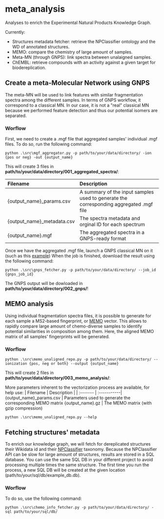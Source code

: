 # meta_analysis
Analyses  to enrich the Experimental Natural Products Knowledge Graph.

Currently:
- Structures metadata fetcher: retrieve the NPClassifier ontology and the WD of annotated structures.
- MEMO: compare the chemistry of large amount of samples.
- Meta-MN (through GNPS): link spectra between unalaigned samples.
- ChEMBL: retrieve compounds with an activity against a given target for biodereplication.


## Create a meta-Molecular Network using GNPS
The meta-MN will be used to link features with similar fragmentation spectra among the different samples. In terms of GNPS workflow, it correspond to a classical MN. In our case, it is not a "real" classical MN because we performed feature detection and thus our potential isomers are separated.  

### Worflow
First, we need to create a .mgf file that aggregated samples' individual .mgf files. To do so, run the following command:

```console
python .\src\mgf_aggregator.py -p path/to/your/data/directory/ -ion {pos or neg} -out {output_name}
```
This will create 3 files in **path/to/your/data/directory/001_aggregated_spectra/**:

| Filename | Description |
| :------- | :-----------|
{output_name}_params.csv | A summary of the input samples used to generate the corresponding aggregated .mgf file
{output_name}_metadata.csv | The spectra metadata and orginal ID for each spectrum
{output_name}.mgf | The aggregated spectra in a GNPS-ready format

Once we have the aggregated .mgf file, launch a GNPS classical MN on it (such as this [example](https://gnps.ucsd.edu/ProteoSAFe/status.jsp?task=822f2d6ea4a34d18b059689597b06cf4))
When the job is finished, download the result using the following command:

```console
python .\src\gnps_fetcher.py -p path/to/your/data/directory/ --job_id {gnps_job_id}
```
The GNPS output will be dowloaded in **path/to/your/data/directory/002_gnps/**!

## MEMO analysis
Using individual fragmentation spectra files, it is possible to generate for each sample a MS2-based fingerprint, or [MEMO](https://github.com/mandelbrot-project/memo) vector. This allows to rapidly compare large amount of chemo-diverse samples to identify potential similarities in composition among them. Here, the aligned MEMO matrix of all samples' fingerprints will be generated.
### Worflow
```console
python .\src\memo_unaligned_repo.py -p path/to/your/data/directory/ --ionization {pos, neg or both} --output {output_name}
```

This will create 2 files in **path/to/your/data/directory/003_memo_analysis/**:

More parameters inherent to the vectorization process are available, for help use:
| Filename | Description |
| :------- | :-----------|
{output_name}_params.csv | Parameters used to generate the corresponding MEMO matrix
{output_name}.gz | The MEMO matrix (with gzip compression)
```console
python .\src\memo_unaligned_repo.py --help
```

## Fetching structures' metadata
To enrich our knowledge graph, we will fetch for dereplicated structures their Wikidata id and their [NPClassifier](https://pubs.acs.org/doi/10.1021/acs.jnatprod.1c00399) taxonomy. Because the NPClassifier API can be slow for large amount of structures, results are stored in a SQL database. You can use the same SQL DB in your different project to avoid processing multiple times the same structure. The first time you run the process, a new SQL DB will be created at the given location (path/to/your/sql/db/example_db.db).
### Worflow
To do so, use the following command:
```console
python .\src\chemo_info_fetcher.py -p path/to/your/data/directory/ -sql path/to/your/sql/db/ 
```
